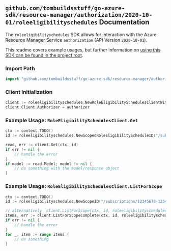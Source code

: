 
## `github.com/tombuildsstuff/go-azure-sdk/resource-manager/authorization/2020-10-01/roleeligibilityschedules` Documentation

The `roleeligibilityschedules` SDK allows for interaction with the Azure Resource Manager Service `authorization` (API Version `2020-10-01`).

This readme covers example usages, but further information on [using this SDK can be found in the project root](https://github.com/tombuildsstuff/go-azure-sdk/tree/main/docs).

### Import Path

```go
import "github.com/tombuildsstuff/go-azure-sdk/resource-manager/authorization/2020-10-01/roleeligibilityschedules"
```


### Client Initialization

```go
client := roleeligibilityschedules.NewRoleEligibilitySchedulesClientWithBaseURI("https://management.azure.com")
client.Client.Authorizer = authorizer
```


### Example Usage: `RoleEligibilitySchedulesClient.Get`

```go
ctx := context.TODO()
id := roleeligibilityschedules.NewScopedRoleEligibilityScheduleID("/subscriptions/12345678-1234-9876-4563-123456789012/resourceGroups/some-resource-group", "roleEligibilityScheduleValue")

read, err := client.Get(ctx, id)
if err != nil {
	// handle the error
}
if model := read.Model; model != nil {
	// do something with the model/response object
}
```


### Example Usage: `RoleEligibilitySchedulesClient.ListForScope`

```go
ctx := context.TODO()
id := roleeligibilityschedules.NewScopeID("/subscriptions/12345678-1234-9876-4563-123456789012/resourceGroups/some-resource-group")

// alternatively `client.ListForScope(ctx, id, roleeligibilityschedules.DefaultListForScopeOperationOptions())` can be used to do batched pagination
items, err := client.ListForScopeComplete(ctx, id, roleeligibilityschedules.DefaultListForScopeOperationOptions())
if err != nil {
	// handle the error
}
for _, item := range items {
	// do something
}
```
